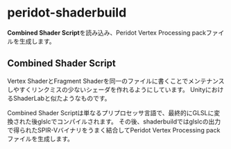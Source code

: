 # peridot-shaderbuild

**Combined Shader Script**を読み込み、Peridot Vertex Processing packファイルを生成します。

## Combined Shader Script

Vertex ShaderとFragment Shaderを同一のファイルに書くことでメンテナンスしやすくリンクミスの少ないシェーダを作れるようにしています。
UnityにおけるShaderLabと似たようなものです。

Combined Shader Scriptは単なるプリプロセッサ言語で、最終的にGLSLに変換された後glslcでコンパイルされます。
その後、shaderbuildではglslcの出力で得られたSPIR-Vバイナリをうまく結合してPeridot Vertex Processing packファイルを生成します。
